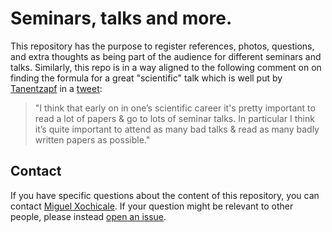 # Seminars, talks and more.
This repository has the purpose to register references, photos, questions,
and extra thoughts as being part of the audience for different seminars and talks. 
Similarly, this repo is in a way aligned to the following comment on 
on finding the formula for a great "scientific" talk which is well put by 
[Tanentzapf](http://www.tanentzapf-lab.com)
in a [tweet](https://twitter.com/TanentzapfLab/status/1184371699057188864):
> "I think that early on in one’s scientific career it's pretty important to read a lot of papers & go to lots of seminar talks. In particular I think it’s quite important to attend as many bad talks & read as many badly written papers as possible."

## Contact
If you have specific questions about the content of this repository, you can contact 
[Miguel Xochicale](mailto:perez.xochicale@gmail.com?subject="[Seminars]"). 
If your question might be relevant to other people, please instead 
[open an issue](https://github.com/mxochicale/seminars-talks-more/issues).

